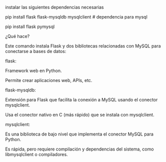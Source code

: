 instalar las siguientes dependencias necesarias

pip install flask flask-mysqldb mysqlclient # dependencia para mysql

pip install flask pymysql 


¿Qué hace?

Este comando instala Flask y dos bibliotecas relacionadas con MySQL para conectarse a bases de datos:

flask:

Framework web en Python.

Permite crear aplicaciones web, APIs, etc.

flask-mysqldb:

Extensión para Flask que facilita la conexión a MySQL usando el conector mysqlclient.

Usa el conector nativo en C (más rápido) que se instala con mysqlclient.

mysqlclient:

Es una biblioteca de bajo nivel que implementa el conector MySQL para Python.

Es rápida, pero requiere compilación y dependencias del sistema, como libmysqlclient o compiladores.